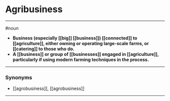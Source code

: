 # Agribusiness
---
#noun
- **Business (especially [[big]] [[business]]) [[connected]] to [[agriculture]], either owning or operating large-scale farms, or [[catering]] to those who do.**
- **A [[business]] or group of [[businesses]] engaged in [[agriculture]], particularly if using modern farming techniques in the process.**
---
### Synonyms
- [[agrobusiness]], [[agrobusiness]]
---

